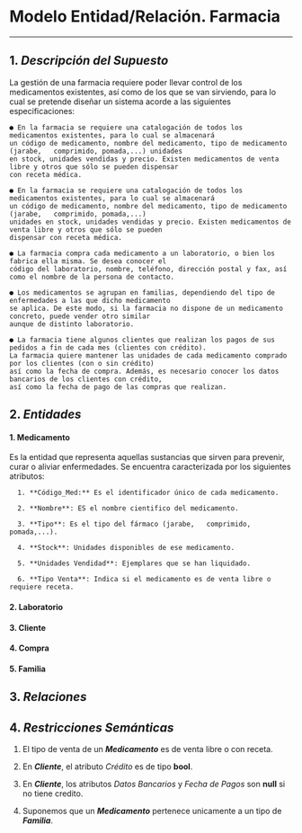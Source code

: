 # Modelo Entidad/Relación. Farmacia
---

## 1. ***Descripción del Supuesto***
   
La gestión de una farmacia requiere poder llevar control de los medicamentos existentes, así como de los que se van sirviendo, para lo cual se pretende diseñar un sistema acorde a las      siguientes especificaciones:

    ● En la farmacia se requiere una catalogación de todos los medicamentos existentes, para lo cual se almacenará
    un código de medicamento, nombre del medicamento, tipo de medicamento (jarabe,   comprimido, pomada,...) unidades 
    en stock, unidades vendidas y precio. Existen medicamentos de venta libre y otros que sólo se pueden dispensar 
    con receta médica.
    
    ● En la farmacia se requiere una catalogación de todos los medicamentos existentes, para lo cual se almacenará 
    un código de medicamento, nombre del medicamento, tipo de medicamento (jarabe,   comprimido, pomada,...) 
    unidades en stock, unidades vendidas y precio. Existen medicamentos de venta libre y otros que sólo se pueden 
    dispensar con receta médica.
    
    ● La farmacia compra cada medicamento a un laboratorio, o bien los fabrica ella misma. Se desea conocer el 
    código del laboratorio, nombre, teléfono, dirección postal y fax, así como el nombre de la persona de contacto.
    
    ● Los medicamentos se agrupan en familias, dependiendo del tipo de enfermedades a las que dicho medicamento 
    se aplica. De este modo, si la farmacia no dispone de un medicamento concreto, puede vender otro similar 
    aunque de distinto laboratorio.
    
    ● La farmacia tiene algunos clientes que realizan los pagos de sus pedidos a fin de cada mes (clientes con crédito).
    La farmacia quiere mantener las unidades de cada medicamento comprado por los clientes (con o sin crédito)
    así como la fecha de compra. Además, es necesario conocer los datos bancarios de los clientes con crédito,
    así como la fecha de pago de las compras que realizan.
    
## 2. ***Entidades***

   #### 1. Medicamento
   Es la entidad que representa aquellas sustancias que sirven para prevenir, curar o aliviar enfermedades.
   Se encuentra caracterizada por los siguientes atributos:
   
      1. **Código_Med:** Es el identificador único de cada medicamento.
      
      2. **Nombre**: ES el nombre cientifico del medicamento.
      
      3. **Tipo**: Es el tipo del fármaco (jarabe,   comprimido, pomada,...).
      
      4. **Stock**: Unidades disponibles de ese medicamento.
      
      5. **Unidades Vendidad**: Ejemplares que se han liquidado.
      
      6. **Tipo Venta**: Indica si el medicamento es de venta libre o requiere receta.
   
   #### 2. Laboratorio

   
   #### 3. Cliente

   
   #### 4. Compra

   
   #### 5. Familia 

## 3. ***Relaciones***

## 4. ***Restricciones Semánticas***
      
   1. El tipo de venta de un ***Medicamento*** es de venta libre o con receta.
   
   2. En ***Cliente***, el atributo _Crédito_ es de tipo __bool__.
   
   3. En ***Cliente***, los atributos _Datos Bancarios_ y _Fecha de Pagos_ son __null__ si no tiene credito.
   
   4. Suponemos que un ***Medicamento*** pertenece unicamente a un tipo de ***Familia***.

    

